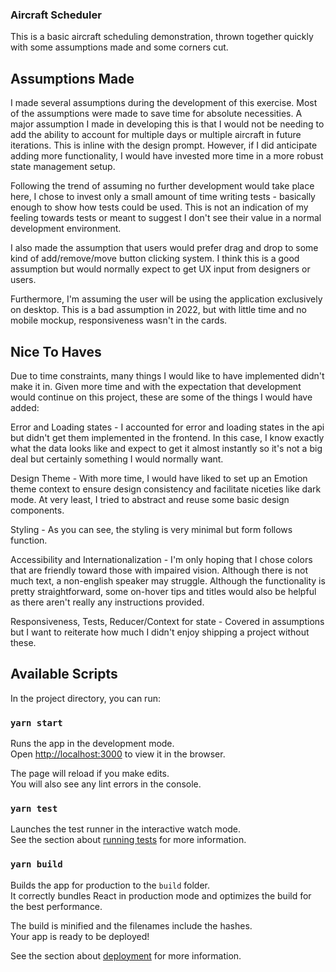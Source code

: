 ### Aircraft Scheduler
This is a basic aircraft scheduling demonstration, thrown together quickly with some assumptions made and some corners cut.

## Assumptions Made
I made several assumptions during the development of this exercise. Most of the assumptions were made to save time for absolute necessities. 
A major assumption I made in developing this is that I would not be needing to add the ability to account for multiple days or multiple aircraft in future iterations. This is inline with the design prompt. However, if I did anticipate adding more functionality, I would have invested more time in a more robust state management setup. 

Following the trend of assuming no further development would take place here, I chose to invest only a small amount of time writing tests - basically enough to show how tests could be used. This is not an indication of my feeling towards tests or meant to suggest I don't see their value in a normal development environment.

I also made the assumption that users would prefer drag and drop to some kind of add/remove/move button clicking system. I think this is a good assumption but would normally expect to get UX input from designers or users.

Furthermore, I'm assuming the user will be using the application exclusively on desktop. This is a bad assumption in 2022, but with little time and no mobile mockup, responsiveness wasn't in the cards.


## Nice To Haves 

Due to time constraints, many things I would like to have implemented didn't make it in. Given more time and with the expectation that development would continue on this project, these are some of the things I would have added:

Error and Loading states - I accounted for error and loading states in the api but didn't get them implemented in the frontend. In this case, I know exactly what the data looks like and expect to get it almost instantly so it's not a big deal but certainly something I would normally want.

Design Theme - With more time, I would have liked to set up an Emotion theme context to ensure design consistency and facilitate niceties like dark mode. At very least, I tried to abstract and reuse some basic design components. 

Styling - As you can see, the styling is very minimal but form follows function.

Accessibility and Internationalization - I'm only hoping that I chose colors that are friendly toward those with impaired vision. Although there is not much text, a non-english speaker may struggle. Although the functionality is pretty straightforward, some on-hover tips and titles would also be helpful as there aren't really any instructions provided.

Responsiveness, Tests, Reducer/Context for state - Covered in assumptions but I want to reiterate how much I didn't enjoy shipping a project without these.


## Available Scripts

In the project directory, you can run:

### `yarn start`

Runs the app in the development mode.\
Open [http://localhost:3000](http://localhost:3000) to view it in the browser.

The page will reload if you make edits.\
You will also see any lint errors in the console.

### `yarn test`

Launches the test runner in the interactive watch mode.\
See the section about [running tests](https://facebook.github.io/create-react-app/docs/running-tests) for more information.

### `yarn build`

Builds the app for production to the `build` folder.\
It correctly bundles React in production mode and optimizes the build for the best performance.

The build is minified and the filenames include the hashes.\
Your app is ready to be deployed!

See the section about [deployment](https://facebook.github.io/create-react-app/docs/deployment) for more information.




